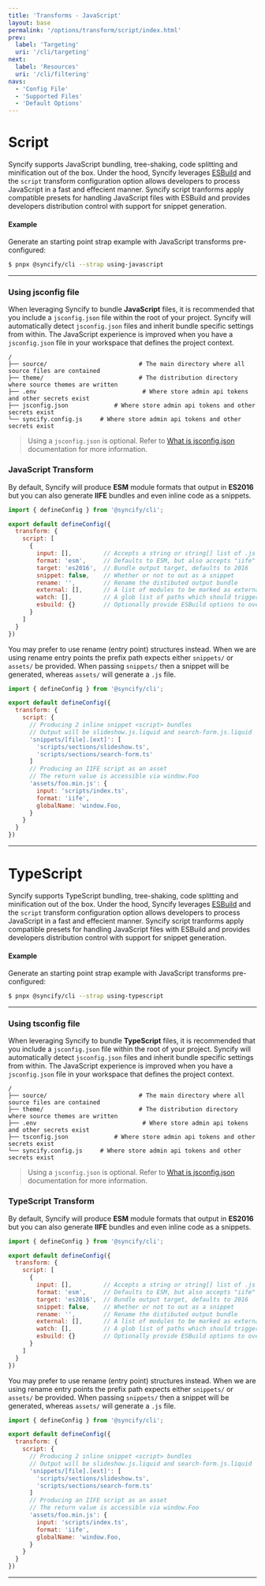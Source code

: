 ```yaml
---
title: 'Transforms - JavaScript'
layout: base
permalink: '/options/transform/script/index.html'
prev:
  label: 'Targeting'
  uri: '/cli/targeting'
next:
  label: 'Resources'
  uri: '/cli/filtering'
navs:
  - 'Config File'
  - 'Supported Files'
  - 'Default Options'
---
```


# Script

Syncify supports JavaScript bundling, tree-shaking, code splitting and minification out of the box. Under the hood, Syncify leverages [ESBuild](https://esbuild.github.io/) and the `script` transform configuration option allows developers to process JavaScript in a fast and effecient manner. Syncify script tranforms apply compatible presets for handling JavaScript files with ESBuild and provides developers distribution control with support for snippet generation.

#### Example

Generate an starting point strap example with JavaScript transforms pre-configured:

```bash
$ pnpx @syncify/cli --strap using-javascript
```

---

### Using jsconfig file

When leveraging Syncify to bundle **JavaScript** files, it is recommended that you include a `jsconfig.json` file within the root of your project. Syncify will automatically detect `jsconfig.json` files and inherit bundle specific settings from within. The JavaScript experience is improved when you have a `jsconfig.json` file in your workspace that defines the project context.

```treeview
/
├── source/                          # The main directory where all source files are contained
├── theme/                           # The distribution directory where source themes are written
├── .env                              # Where store admin api tokens and other secrets exist
├── jsconfig.json             # Where store admin api tokens and other secrets exist
└── syncify.config.js     # Where store admin api tokens and other secrets exist
```

> Using a `jsconfig.json` is optional. Refer to [What is jsconfig.json](https://code.visualstudio.com/docs/languages/jsconfig) documentation for more information.

### JavaScript Transform

By default, Syncify will produce **ESM** module formats that output in **ES2016** but you can also generate **IIFE** bundles and even inline code as a snippets.

<!--prettier-ignore-->
```js
import { defineConfig } from '@syncify/cli';

export default defineConfig({
  transform: {
    script: [
      {
        input: [],         // Accepts a string or string[] list of .js paths
        format: 'esm',     // Defaults to ESM, but also accepts "iife"
        target: 'es2016',  // Bundle output target, defaults to 2016
        snippet: false,    // Whether or not to out as a snippet
        rename: '',        // Rename the distibuted output bundle
        external: [],      // A list of modules to be marked as external
        watch: [],         // A glob list of paths which should trigger rebuild
        esbuild: {}        // Optionally provide ESBuild options to override.
      }
    ]
  }
})
```

You may prefer to use rename (entry point) structures instead. When we are using rename entry points the prefix path expects either `snippets/` or `assets/` be provided. When passing `snippets/` then a snippet will be generated, whereas `assets/` will generate a `.js` file.

<!--prettier-ignore-->
```js
import { defineConfig } from '@syncify/cli';

export default defineConfig({
  transform: {
    script: {
      // Producing 2 inline snippet <script> bundles
      // Output will be slideshow.js.liquid and search-form.js.liquid
      'snippets/[file].[ext]': [
        'scripts/sections/slideshow.ts',
        'scripts/sections/search-form.ts'
      ]
      // Producing an IIFE script as an asset
      // The return value is accessible via window.Foo
      'assets/foo.min.js': {
        input: 'scripts/index.ts',
        format: 'iife',
        globalName: 'window.Foo,
      }
    }
  }
})
```

---

# TypeScript

Syncify supports TypeScript bundling, tree-shaking, code splitting and minification out of the box. Under the hood, Syncify leverages [ESBuild](https://esbuild.github.io/) and the `script` transform configuration option allows developers to process JavaScript in a fast and effecient manner. Syncify script tranforms apply compatible presets for handling JavaScript files with ESBuild and provides developers distribution control with support for snippet generation.

#### Example

Generate an starting point strap example with JavaScript transforms pre-configured:

```bash
$ pnpx @syncify/cli --strap using-typescript
```

---

### Using tsconfig file

When leveraging Syncify to bundle **TypeScript** files, it is recommended that you include a `jsconfig.json` file within the root of your project. Syncify will automatically detect `jsconfig.json` files and inherit bundle specific settings from within. The JavaScript experience is improved when you have a `jsconfig.json` file in your workspace that defines the project context.

```treeview
/
├── source/                          # The main directory where all source files are contained
├── theme/                           # The distribution directory where source themes are written
├── .env                              # Where store admin api tokens and other secrets exist
├── tsconfig.json             # Where store admin api tokens and other secrets exist
└── syncify.config.js     # Where store admin api tokens and other secrets exist
```

> Using a `jsconfig.json` is optional. Refer to [What is jsconfig.json](https://code.visualstudio.com/docs/languages/jsconfig) documentation for more information.

### TypeScript Transform

By default, Syncify will produce **ESM** module formats that output in **ES2016** but you can also generate **IIFE** bundles and even inline code as a snippets.

<!--prettier-ignore-->
```js
import { defineConfig } from '@syncify/cli';

export default defineConfig({
  transform: {
    script: [
      {
        input: [],         // Accepts a string or string[] list of .js paths
        format: 'esm',     // Defaults to ESM, but also accepts "iife"
        target: 'es2016',  // Bundle output target, defaults to 2016
        snippet: false,    // Whether or not to out as a snippet
        rename: '',        // Rename the distibuted output bundle
        external: [],      // A list of modules to be marked as external
        watch: [],         // A glob list of paths which should trigger rebuild
        esbuild: {}        // Optionally provide ESBuild options to override.
      }
    ]
  }
})
```

You may prefer to use rename (entry point) structures instead. When we are using rename entry points the prefix path expects either `snippets/` or `assets/` be provided. When passing `snippets/` then a snippet will be generated, whereas `assets/` will generate a `.js` file.

<!--prettier-ignore-->
```js
import { defineConfig } from '@syncify/cli';

export default defineConfig({
  transform: {
    script: {
      // Producing 2 inline snippet <script> bundles
      // Output will be slideshow.js.liquid and search-form.js.liquid
      'snippets/[file].[ext]': [
        'scripts/sections/slideshow.ts',
        'scripts/sections/search-form.ts'
      ]
      // Producing an IIFE script as an asset
      // The return value is accessible via window.Foo
      'assets/foo.min.js': {
        input: 'scripts/index.ts',
        format: 'iife',
        globalName: 'window.Foo,
      }
    }
  }
})
```

---
